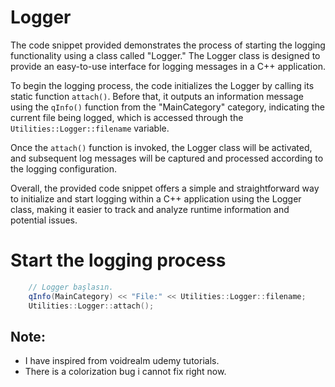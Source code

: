# Logger
The code snippet provided demonstrates the process of starting the logging functionality using a class called "Logger." The Logger class is designed to provide an easy-to-use interface for logging messages in a C++ application. 

To begin the logging process, the code initializes the Logger by calling its static function `attach()`. Before that, it outputs an information message using the `qInfo()` function from the "MainCategory" category, indicating the current file being logged, which is accessed through the `Utilities::Logger::filename` variable.

Once the `attach()` function is invoked, the Logger class will be activated, and subsequent log messages will be captured and processed according to the logging configuration.

Overall, the provided code snippet offers a simple and straightforward way to initialize and start logging within a C++ application using the Logger class, making it easier to track and analyze runtime information and potential issues.

# Start the logging process
```c++
    // Logger başlasın.
    qInfo(MainCategory) << "File:" << Utilities::Logger::filename;
    Utilities::Logger::attach();
```

## Note: 
  - I have inspired from voidrealm udemy tutorials.
  - There is a colorization bug i cannot fix right now.
